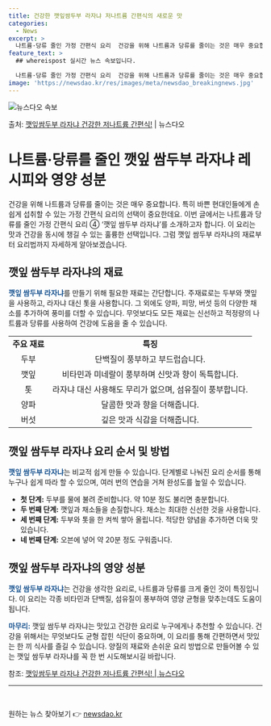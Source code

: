 ```yaml
---
title: 건강한 깻잎쌈두부 라자냐 저나트륨 간편식의 새로운 맛
categories:
  - News
excerpt: >
  나트륨·당류 줄인 가정 간편식 요리  건강을 위해 나트륨과 당류를 줄이는 것은 매우 중요합니다. 특히 바쁜 …
feature_text: >
  ## whereispost 실시간 뉴스 속보입니다.

  나트륨·당류 줄인 가정 간편식 요리  건강을 위해 나트륨과 당류를 줄이는 것은 매우 중요합니다. 특히 바쁜 …
image: 'https://newsdao.kr/res/images/meta/newsdao_breakingnews.jpg'
---
```


![뉴스다오 속보](https://newsdao.kr/res/images/meta/newsdao_breakingnews.jpg)

<p>출처: <a href="https://newsdao.kr/3991" rel="dofollow">깻잎쌈두부 라자냐 건강한 저나트륨 간편식!</a> | 뉴스다오</p>

<h1>나트륨·당류를 줄인 깻잎 쌈두부 라자냐 레시피와 영양 성분</h1>

<p data-ke-size="size16">건강을 위해 나트륨과 당류를 줄이는 것은 매우 중요합니다. 특히 바쁜 현대인들에게 손쉽게 섭취할 수 있는 가정 간편식 요리의 선택이 중요한데요. 이번 글에서는 나트륨과 당류를 줄인 가정 간편식 요리 ④ ‘깻잎 쌈두부 라자냐’를 소개하고자 합니다. 이 요리는 맛과 건강을 동시에 챙길 수 있는 훌륭한 선택입니다. 그럼 깻잎 쌈두부 라자냐의 재료부터 요리법까지 자세하게 알아보겠습니다.</p>

<h2>깻잎 쌈두부 라자냐의 재료</h2>

<p><b><span style="color: #1a5490;">깻잎 쌈두부 라자냐</span></b>를 만들기 위해 필요한 재료는 간단합니다. 주재료로는 두부와 깻잎을 사용하고, 라자냐 대신 톳을 사용합니다. 그 외에도 양파, 피망, 버섯 등의 다양한 채소를 추가하여 풍미를 더할 수 있습니다. 무엇보다도 모든 재료는 신선하고 적정량의 나트륨과 당류를 사용하여 건강에 도움을 줄 수 있습니다.</p>

<table>
  <tr>
    <td style="text-align: center; height: 17px;"><b>주요 재료</b></td>
    <td style="text-align: center; height: 17px;"><b>특징</b></td>
  </tr>
  <tr>
    <td style="text-align: center; height: 17px;">두부</td>
    <td style="text-align: center; height: 17px;">단백질이 풍부하고 부드럽습니다.</td>
  </tr>
  <tr>
    <td style="text-align: center; height: 17px;">깻잎</td>
    <td style="text-align: center; height: 17px;">비타민과 미네랄이 풍부하며 신맛과 향이 독특합니다.</td>
  </tr>
  <tr>
    <td style="text-align: center; height: 17px;">톳</td>
    <td style="text-align: center; height: 17px;">라자냐 대신 사용해도 무리가 없으며, 섬유질이 풍부합니다.</td>
  </tr>
  <tr>
    <td style="text-align: center; height: 17px;">양파</td>
    <td style="text-align: center; height: 17px;">달콤한 맛과 향을 더해줍니다.</td>
  </tr>
  <tr>
    <td style="text-align: center; height: 17px;">버섯</td>
    <td style="text-align: center; height: 17px;">깊은 맛과 식감을 더해줍니다.</td>
  </tr>
</table>

<h2>깻잎 쌈두부 라자냐 요리 순서 및 방법</h2>

<p><b><span style="color: #1a5490;">깻잎 쌈두부 라자냐</span></b>는 비교적 쉽게 만들 수 있습니다. 단계별로 나눠진 요리 순서를 통해 누구나 쉽게 따라 할 수 있으며, 여러 번의 연습을 거쳐 완성도를 높일 수 있습니다.</p>

<ul>
  <li><b>첫 단계:</b> 두부를 물에 불려 준비합니다. 약 10분 정도 불리면 충분합니다.</li>
  <li><b>두 번째 단계:</b> 깻잎과 채소들을 손질합니다. 채소는 최대한 신선한 것을 사용합니다.</li>
  <li><b>세 번째 단계:</b> 두부와 톳을 한 켜씩 쌓아 올립니다. 적당한 양념을 추가하면 더욱 맛있습니다.</li>
  <li><b>네 번째 단계:</b> 오븐에 넣어 약 20분 정도 구워줍니다.</li>
</ul>

<h2>깻잎 쌈두부 라자냐의 영양 성분</h2>

<p><b><span style="color: #1a5490;">깻잎 쌈두부 라자냐</span></b>는 건강을 생각한 요리로, 나트륨과 당류를 크게 줄인 것이 특징입니다. 이 요리는 각종 비타민과 단백질, 섬유질이 풍부하여 영양 균형을 맞추는데도 도움이 됩니다.</p>

<p><b><span style="color: #1a5490;">마무리:</span></b> 깻잎 쌈두부 라자냐는 맛있고 건강한 요리로 누구에게나 추천할 수 있습니다. 건강을 위해서는 무엇보다도 균형 잡힌 식단이 중요하며, 이 요리를 통해 간편하면서 맛있는 한 끼 식사를 즐길 수 있습니다. 양질의 재료와 손쉬운 요리 방법으로 만들어볼 수 있는 깻잎 쌈두부 라자냐를 꼭 한 번 시도해보시길 바랍니다.</p>

<p>참조: <a href="https://newsdao.kr/3991">깻잎쌈두부 라자냐 건강한 저나트륨 간편식! | 뉴스다오</a></p>

<hr>


<p data-ke-size="size16">&nbsp;</p> 

원하는 뉴스 찾아보기 👉 <a href="https://newsdao.kr" rel="dofollow">newsdao.kr</a>


